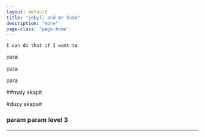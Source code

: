 ```yaml
---
layout: default
title: "jekyll and mr hade"
description: "none"
page-class: 'page-home'
---
```


<div class="i-can-do-that">

	I can do that if I want to
</div>

para

para

para 

##maly akapit

#duzy akapait


### param param level 3
------